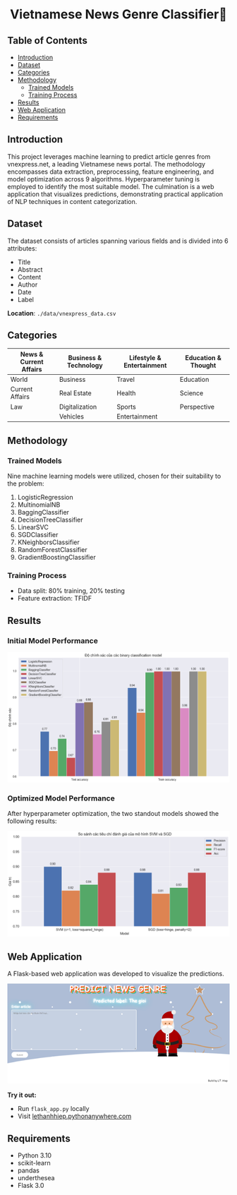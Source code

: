 <p align="center">
 <h1 align="center">Vietnamese News Genre Classifier📰</h1>
</p>

## Table of Contents
- [Introduction](#introduction)
- [Dataset](#dataset)
- [Categories](#categories)
- [Methodology](#methodology)
  - [Trained Models](#trained-models)
  - [Training Process](#training-process)
- [Results](#results)
- [Web Application](#web-application)
- [Requirements](#requirements)

## Introduction

This project leverages machine learning to predict article genres from vnexpress.net, a leading Vietnamese news portal. The methodology encompasses data extraction, preprocessing, feature engineering, and model optimization across 9 algorithms. Hyperparameter tuning is employed to identify the most suitable model. The culmination is a web application that visualizes predictions, demonstrating practical application of NLP techniques in content categorization.

## Dataset

The dataset consists of articles spanning various fields and is divided into 6 attributes:
- Title
- Abstract
- Content
- Author
- Date
- Label

**Location**: `./data/vnexpress_data.csv`

## Categories

| News & Current Affairs | Business & Technology | Lifestyle & Entertainment | Education & Thought |
|------------------------|----------------------|---------------------------|---------------------|
| World                  | Business             | Travel                    | Education           |
| Current Affairs        | Real Estate          | Health                    | Science             |
| Law                    | Digitalization       | Sports                    | Perspective         |
|                        | Vehicles             | Entertainment             |                     |

## Methodology

### Trained Models

Nine machine learning models were utilized, chosen for their suitability to the problem:

1. LogisticRegression
2. MultinomialNB
3. BaggingClassifier
4. DecisionTreeClassifier
5. LinearSVC
6. SGDClassifier
7. KNeighborsClassifier
8. RandomForestClassifier
9. GradientBoostingClassifier

### Training Process

- Data split: 80% training, 20% testing
- Feature extraction: TFIDF

## Results

### Initial Model Performance

![Model Performance](demo/output1.png)

### Optimized Model Performance

After hyperparameter optimization, the two standout models showed the following results:

![Optimized Model Performance](demo/output2.png)

## Web Application

A Flask-based web application was developed to visualize the predictions.

<img src="demo/app.png" width="1000" alt="Web Application Interface">

**Try it out:**
- Run `flask_app.py` locally
- Visit [lethanhhiep.pythonanywhere.com](https://lethanhhiep.pythonanywhere.com)

## Requirements

- Python 3.10
- scikit-learn
- pandas
- underthesea
- Flask 3.0
